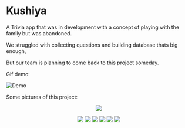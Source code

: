# Kushiya

A Trivia app that was in development with a concept of playing with the family but was abandoned.

We struggled with collecting questions and building database thats big enough, 

But our team is planning to come back to this project someday.

Gif demo:

![Demo](Preview/demo2.gif)

Some pictures of this project:

<p align="center">
  <img 
    src=Preview/Logo.png
  >
</p>
<p align="center">
  <img 
    src=Preview/FirstTimeLogReg.png
  >
  <img 
    src=Preview/Main.png
  >
  <img 
    src=Preview/Android-37.png
  >
  <img 
    src=Preview/Android-45.png
  >
  <img 
    src=Preview/Android-42.png
  >
  <img 
    src=Preview/Android-56.png
  >
</p>





